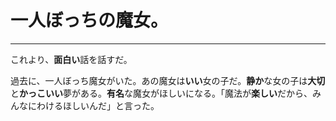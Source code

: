 # 一人ぼっちの魔女。

---

これより、**面白い**話を話すだ。

過去に、一人ぼっち魔女がいた。あの魔女は**いい**女の子だ。**静か**な女の子は**大切**と**かっこいい**夢がある。**有名**な魔女がほしいになる。「魔法が**楽しい**だから、みんなにわけるほしいんだ」と言った。
